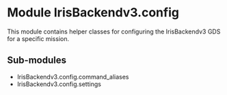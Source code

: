 Module IrisBackendv3.config
===========================
This module contains helper classes for configuring the IrisBackendv3 GDS for
a specific mission.

Sub-modules
-----------
* IrisBackendv3.config.command_aliases
* IrisBackendv3.config.settings